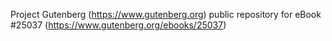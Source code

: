 Project Gutenberg (https://www.gutenberg.org) public repository for eBook #25037 (https://www.gutenberg.org/ebooks/25037)

